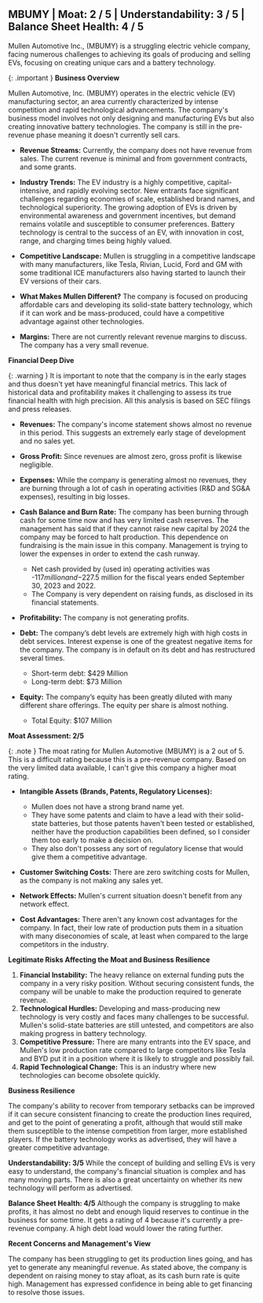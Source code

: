 ## MBUMY | Moat: 2 / 5 | Understandability: 3 / 5 | Balance Sheet Health: 4 / 5
Mullen Automotive Inc., (MBUMY) is a struggling electric vehicle company, facing numerous challenges to achieving its goals of producing and selling EVs, focusing on creating unique cars and a battery technology.

{: .important }
**Business Overview**

Mullen Automotive, Inc. (MBUMY) operates in the electric vehicle (EV) manufacturing sector, an area currently characterized by intense competition and rapid technological advancements. The company's business model involves not only designing and manufacturing EVs but also creating innovative battery technologies. The company is still in the pre-revenue phase meaning it doesn't currently sell cars.

*   **Revenue Streams:** Currently, the company does not have revenue from sales. The current revenue is minimal and from government contracts, and some grants.

*   **Industry Trends:** The EV industry is a highly competitive, capital-intensive, and rapidly evolving sector. New entrants face significant challenges regarding economies of scale, established brand names, and technological superiority. The growing adoption of EVs is driven by environmental awareness and government incentives, but demand remains volatile and susceptible to consumer preferences. Battery technology is central to the success of an EV, with innovation in cost, range, and charging times being highly valued.

*  **Competitive Landscape:** Mullen is struggling in a competitive landscape with many manufacturers, like Tesla, Rivian, Lucid, Ford and GM with some traditional ICE manufacturers also having started to launch their EV versions of their cars.

*   **What Makes Mullen Different?** The company is focused on producing affordable cars and developing its solid-state battery technology, which if it can work and be mass-produced, could have a competitive advantage against other technologies.

*   **Margins:** There are not currently relevant revenue margins to discuss. The company has a very small revenue.

**Financial Deep Dive**

{: .warning }
It is important to note that the company is in the early stages and thus doesn't yet have meaningful financial metrics. This lack of historical data and profitability makes it challenging to assess its true financial health with high precision. All this analysis is based on SEC filings and press releases. 

*   **Revenues:** The company's income statement shows almost no revenue in this period. This suggests an extremely early stage of development and no sales yet.

*  **Gross Profit:** Since revenues are almost zero, gross profit is likewise negligible.

*  **Expenses:** While the company is generating almost no revenues, they are burning through a lot of cash in operating activities (R&D and SG&A expenses), resulting in big losses.

*  **Cash Balance and Burn Rate:** The company has been burning through cash for some time now and has very limited cash reserves. The management has said that if they cannot raise new capital by 2024 the company may be forced to halt production. This dependence on fundraising is the main issue in this company. Management is trying to lower the expenses in order to extend the cash runway.

    *   Net cash provided by (used in) operating activities was -$117 million and -$227.5 million for the fiscal years ended September 30, 2023 and 2022.
    *   The Company is very dependent on raising funds, as disclosed in its financial statements.

*   **Profitability:** The company is not generating profits.

*  **Debt:** The company’s debt levels are extremely high with high costs in debt services. Interest expense is one of the greatest negative items for the company. The company is in default on its debt and has restructured several times.

    *  Short-term debt: $429 Million
    *  Long-term debt: $73 Million

*  **Equity:** The company’s equity has been greatly diluted with many different share offerings. The equity per share is almost nothing.

    *   Total Equity: $107 Million

**Moat Assessment: 2/5**

{: .note }
 The moat rating for Mullen Automotive (MBUMY) is a 2 out of 5.
 This is a difficult rating because this is a pre-revenue company. Based on the very limited data available, I can't give this company a higher moat rating.

*   **Intangible Assets (Brands, Patents, Regulatory Licenses):** 
    *   Mullen does not have a strong brand name yet. 
    *   They have some patents and claim to have a lead with their solid-state batteries, but those patents haven't been tested or established, neither have the production capabilities been defined, so I consider them too early to make a decision on. 
    *   They also don't possess any sort of regulatory license that would give them a competitive advantage.

*   **Customer Switching Costs:** There are zero switching costs for Mullen, as the company is not making any sales yet.
*   **Network Effects:** Mullen's current situation doesn't benefit from any network effect.
*   **Cost Advantages:** There aren't any known cost advantages for the company. In fact, their low rate of production puts them in a situation with many diseconomies of scale, at least when compared to the large competitors in the industry.

**Legitimate Risks Affecting the Moat and Business Resilience**

1.  **Financial Instability:**  The heavy reliance on external funding puts the company in a very risky position. Without securing consistent funds, the company will be unable to make the production required to generate revenue.
2.  **Technological Hurdles:** Developing and mass-producing new technology is very costly and faces many challenges to be successful. Mullen's solid-state batteries are still untested, and competitors are also making progress in battery technology.
3. **Competitive Pressure:** There are many entrants into the EV space, and Mullen's low production rate compared to large competitors like Tesla and BYD put it in a position where it is likely to struggle and possibly fail.
4.  **Rapid Technological Change:** This is an industry where new technologies can become obsolete quickly.

**Business Resilience**

The company's ability to recover from temporary setbacks can be improved if it can secure consistent financing to create the production lines required, and get to the point of generating a profit, although that would still make them susceptible to the intense competition from larger, more established players. If the battery technology works as advertised, they will have a greater competitive advantage.

**Understandability: 3/5**
While the concept of building and selling EVs is very easy to understand, the company's financial situation is complex and has many moving parts. There is also a great uncertainty on whether its new technology will perform as advertised.

**Balance Sheet Health: 4/5**
Although the company is struggling to make profits, it has almost no debt and enough liquid reserves to continue in the business for some time. It gets a rating of 4 because it's currently a pre-revenue company. A high debt load would lower the rating further.

**Recent Concerns and Management's View**

The company has been struggling to get its production lines going, and has yet to generate any meaningful revenue. As stated above, the company is dependent on raising money to stay afloat, as its cash burn rate is quite high.
Management has expressed confidence in being able to get financing to resolve those issues.